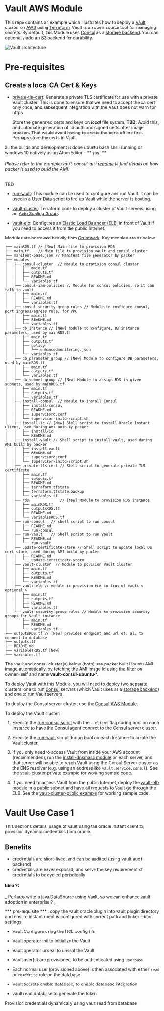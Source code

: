# Vault AWS Module

This repo contains an example which illustrates how to deploy a [Vault](https://www.vaultproject.io/) cluster on
[AWS](https://aws.amazon.com/) using [Terraform](https://www.terraform.io/). Vault is an open source tool for managing
secrets. By default, this Module uses [Consul](https://www.consul.io) as a [storage
backend](https://www.vaultproject.io/docs/configuration/storage/index.html). You can optionally add an [S3](https://aws.amazon.com/s3/) backend for durability.

![Vault architecture](https://github.com/hashicorp/terraform-aws-vault/blob/master/_docs/architecture.png?raw=true)

# Pre-requisites
## Create a local CA Cert & Keys
* [private-tls-cert](https://github.com/hashicorp/terraform-aws-vault/tree/master/modules/private-tls-cert): Generate a private TLS certificate for use with a private Vault cluster. This is done to ensure that we need to accept the ca cert only once, and subsequent integration with the Vault does not warn for https.

  Store the generated certs and keys on _**local**_ file system.
 **TBD**: Avoid this, and automate generation of ca auth and signed certs after image creation. That would avoid having to create the certs offline first. Perhaps store the certs in Vault.

all the builds and development is done ubuntu bash shell running on windows 10 natively using Atom Editor - ** yay! **

###### Please refer to the example/vault-consul-ami [readme](file://example/vault-consul-ami/README.md) to find details on how packer is used to build the AMI.

TBD
* [run-vault](https://github.com/analyzeaws/vault-and-consul/tree/master/modules/run-vault): This module can be used to configure and run Vault. It can be used in a
  [User Data](http://docs.aws.amazon.com/AWSEC2/latest/UserGuide/user-data.html#user-data-shell-scripts)
  script to fire up Vault while the server is booting.

* [vault-cluster](https://github.com/hashicorp/terraform-aws-vault/tree/master/modules/vault-cluster): Terraform code to deploy a cluster of Vault servers using an [Auto Scaling
  Group](https://aws.amazon.com/autoscaling/).

* [vault-elb](https://github.com/hashicorp/terraform-aws-vault/tree/master/modules/vault-elb): Configures an [Elastic Load Balancer
  (ELB)](https://aws.amazon.com/elasticloadbalancing/classicloadbalancer/) in front of Vault if you need to access it
  from the public Internet.

Modules are borrowed heavily from [Gruntwork](http://www.gruntwork.io/).
Key modules are as below
```
├── mainRDS.tf // [New] Main file to provision RDS
├── main.tf    // Main file to provision vault and consul cluster
├── manifest-base.json // Manifest file generator by packer
├── modules
│   ├── consul-cluster  // Module to provision consul cluster
│   │   ├── main.tf
│   │   ├── outputs.tf
│   │   ├── README.md
│   │   └── variables.tf
│   ├── consul-iam-policies // Module for consul policies, so it can talk to vault
│   │   ├── main.tf
│   │   ├── README.md
│   │   └── variables.tf
│   ├── consul-security-group-rules // Module to configure consul, port ingress/egress rule, for VPC
│   │   ├── main.tf
│   │   ├── README.md
│   │   └── variables.tf
│   ├── db_instance // [New] Module to configure, DB instance parameters, used by mainRDS.tf
│   │   ├── main.tf
│   │   ├── outputs.tf
│   │   ├── policy
│   │   │   └── enhancedmonitoring.json
│   │   └── variables.tf
│   ├── db_parameter_group // [New] Module to configure DB parameters, used by mainRDS.tf
│   │   ├── main.tf
│   │   ├── outputs.tf
│   │   └── variables.tf
│   ├── db_subnet_group // [New] Module to assign RDS in given subnets, used by mainRDS.tf
│   │   ├── main.tf
│   │   ├── outputs.tf
│   │   └── variables.tf
│   ├── install-consul  // Module to install Consul
│   │   ├── install-consul
│   │   ├── README.md
│   │   ├── supervisord.conf
│   │   └── supervisor-initd-script.sh
│   ├── install-ic // [New] Shell script to install Oracle Instant Client, used during AMI buid by packer
│   │   ├── install-ic
│   │   └── README.md
│   ├── install-vault // Shell script to install vault, used during AMI build by packer
│   │   ├── install-vault
│   │   ├── README.md
│   │   ├── supervisord.conf
│   │   └── supervisor-initd-script.sh
│   ├── private-tls-cert // Shell script to generate private TLS certificate
│   │   ├── main.tf
│   │   ├── outputs.tf
│   │   ├── README.md
│   │   ├── terraform.tfstate
│   │   ├── terraform.tfstate.backup
│   │   └── variables.tf
│   ├── rds              // [New] Module to provision RDS instance
│   │   ├── mainRDS.tf
│   │   ├── outputsRDS.tf
│   │   ├── README.md
│   │   └── variablesRDS.tf
│   ├── run-consul   // shell script to run consul
│   │   ├── README.md
│   │   └── run-consul
│   ├── run-vault    // Shell script to run Vault
│   │   ├── README.md
│   │   └── run-vault
│   ├── update-certificate-store // Shell script to update local OS cert store, used during AMI build by packer
│   │   ├── README.md
│   │   └── update-certificate-store
│   ├── vault-cluster  // Module to povision Vault Cluster
│   │   ├── main.tf
│   │   ├── outputs.tf
│   │   ├── README.md
│   │   └── variables.tf
│   ├── vault-elb // Module to provision ELB in fron of Vault < optional >
│   │   ├── main.tf
│   │   ├── outputs.tf
│   │   ├── README.md
│   │   └── variables.tf
│   └── vault-security-group-rules // Module to provision security groups for Vault instance
│       ├── main.tf
│       ├── README.md
│       └── variables.tf
├── outputsRDS.tf // [New] provides endpoint and url et. al. to connect to database
├── outputs.tf
├── README.md
├── variablesRDS.tf [New]
└── variables.tf
```
The vault and consul cluster(s) below (both) use packer built Ubuntu AMI image automatically,
by fetching the AMI image id using the filter on owner=self and name **vault-consul-ubuntu-***.

To deploy Vault with this Module, you will need to deploy two separate clusters: one to run
[Consul](https://www.consul.io/) servers (which Vault uses as a [storage
backend](https://www.vaultproject.io/docs/configuration/storage/index.html)) and one to run Vault servers.

To deploy the Consul server cluster, use the [Consul AWS Module](https://github.com/hashicorp/terraform-aws-consul).

To deploy the Vault cluster:

1. Execute the [run-consul script](https://github.com/hashicorp/terraform-aws-consul/tree/master/modules/run-consul)
   with the `--client` flag during boot on each Instance to have the Consul agent connect to the Consul server cluster.

1. Execute the [run-vault](https://github.com/hashicorp/terraform-aws-vault/tree/master/modules/run-vault) script during boot on each Instance to create the Vault cluster.

1. If you only need to access Vault from inside your AWS account (recommended), run the [install-dnsmasq
   module](https://github.com/hashicorp/terraform-aws-consul/tree/master/modules/install-dnsmasq) on each server, and
   that server will be able to reach Vault using the Consul Server cluster as the DNS resolver (e.g. using an address
   like `vault.service.consul`). See the [vault-cluster-private example](https://github.com/hashicorp/terraform-aws-vault/tree/master/examples/vault-cluster-private) for working
   sample code.

1. If you need to access Vault from the public Internet, deploy the [vault-elb module](https://github.com/hashicorp/terraform-aws-vault/tree/master/modules/vault-elb) in a public
   subnet and have all requests to Vault go through the ELB. See the [vault-cluster-public
   example](https://github.com/hashicorp/terraform-aws-vault/tree/master/examples/vault-cluster-public) for working sample code.

# Vault Use Case 1
This sections details, usage of vault using the oracle instant client to, provision dynamic credentials from oracle.
## Benefits
 * credentials are short-lived, and can be audited (using vault audit backend)
 * credentials are never exposed, and serve the key requirement of credentials to be cycled periodically
  #### Idea ?:
_ Perhaps write a java DataSource using Vault, so we can enhance vault adoption in enterprise ?  _

*** pre-requisite ***  : copy the vault oracle plugin into vault plugin directory and ensure instant client is configured with correct path and linker editor settings.
* Vault Configure using the HCL config file

* Vault operator init to Initialize the Vault

* Vault operator unseal to unseal the Vault

* Vault user(s) are provisioned, to be authenticated using `userpass`

* Each normal user (provisioned above) is then associated with either `read` or `readWrite` role on the database

* Vault secrets enable database, to enable database integration

* vault read database to generate the token

 Provision credentials dynamically using vault read from database
